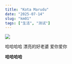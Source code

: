 ```yaml
---
title: "Kota Marudu"
date: "2025-07-14"
slug: "km01"
tags: ["生活", "测试"]
---
```

![](https://prod-files-secure.s3.us-west-2.amazonaws.com/112d0858-5090-4d34-a606-b75eb8d65fd2/c7b45876-473c-4fb6-85d3-cb84a84bfc51/1000201235.jpg?X-Amz-Algorithm=AWS4-HMAC-SHA256&X-Amz-Content-Sha256=UNSIGNED-PAYLOAD&X-Amz-Credential=ASIAZI2LB466Y44QMFOH%2F20250724%2Fus-west-2%2Fs3%2Faws4_request&X-Amz-Date=20250724T151841Z&X-Amz-Expires=3600&X-Amz-Security-Token=IQoJb3JpZ2luX2VjEAcaCXVzLXdlc3QtMiJHMEUCIQC0IkLkRwSZnLwRUAqo0fZcS7cSrOMbvJWFQHQoQMoV2wIgWoIPnHl1ZWAJ%2BtCHx1ZseLZIbvFBcVEcHUFDdfE6P9kq%2FwMIMBAAGgw2Mzc0MjMxODM4MDUiDM4qixayH8KhVAzakCrcA98HFgxQ4BdAn30FC%2BaumNSwl4YO7rC4rg9RNu%2BUylLnAGJRii2JmxngferEYIHkaM1UIrNLJ5cEPUakJMzwPb5vDHos2VhiKH97fFFNMLVVkYW7sBjTN%2Bito7l%2FpieDkYTUW9GEj%2Fq5ZQrPaADnQXBb8hiVqR6Hn45o5Xsv9WSj3K4ho%2B5yTEv2MuSGwOlkS5AHB%2FOw2Y%2Fd9avuIhsUQMkKS56MMXh0t3i6Fddpv8Oy0UifX1emucMDtwE3DGfHP2QSLhPiw9eh8sMws7WJsJHcXeX711VKnK3UVRh5WUIg3ojGrmYWir42X5qy7AsjAVRWsnz051q%2B1BjajKrbgroBMqHDc8jMAChmHxOmWcdCprgNWA8qy7eN3VAILCSX2OMZZZkmrtWNlUjjWDaAcAv84Ui7e11tZnfiPYxb4E1ezMpEntmzAMxY8%2Fi0jxG8EalxGxuO9%2F%2BshWTdueby6qkMBAW0YbHu6z%2FCozCYPTYPZrHhrzs7ae1E1P6C54vZx4po0USf%2BQGbYbGQpsG3BUwEnzo4RCgvVe0n4nd4JitR1kebUsJchYvdY1IX6xxE6FAOxBir7hO1Mesw%2BKj6H48FLqGoXjFyekGzRi%2Fa02gDYRuT4eVbzWysm%2Fy1MPSVicQGOqUBT3xLTyIkXVNRsd0Dg1Pmn5fXDnYox%2FeZSuUj%2BLHVAfno5imWcfsrtCZ6kaEMzk8vqsQCosrlB%2Bj7ZjBfWa%2Be2p4LG4xhBvRiWst1KwGgRIcNT3fuX9Nn4UgKDiiHSsQA%2FPcAg1nBalr1QBnueS5nhNnNVljfrWFbyjIY6QwBFnI%2Bm%2F9vo63VtuoGyuKTavYp%2FfKmCv1TohqD0cSa3M%2FvKgMbQz3F&X-Amz-Signature=00d817adf20689b8a62ccf0b3cea8421add4d56289ab40d932ea36d907087de0&X-Amz-SignedHeaders=host&x-amz-checksum-mode=ENABLED&x-id=GetObject)


哈哈哈哈  漂亮的好老婆  爱你爱你


**哈哈哈哈**


